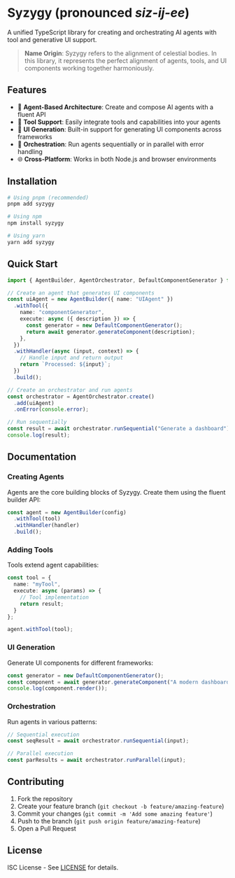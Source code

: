 # Syzygy (pronounced *siz-ij-ee*)

A unified TypeScript library for creating and orchestrating AI agents with tool and generative UI support.

> **Name Origin**: Syzygy refers to the alignment of celestial bodies. In this library, it represents the perfect alignment of agents, tools, and UI components working together harmoniously.

## Features

- 🤖 **Agent-Based Architecture**: Create and compose AI agents with a fluent API
- 🔧 **Tool Support**: Easily integrate tools and capabilities into your agents
- 🎨 **UI Generation**: Built-in support for generating UI components across frameworks
- 🔄 **Orchestration**: Run agents sequentially or in parallel with error handling
- 🌐 **Cross-Platform**: Works in both Node.js and browser environments

## Installation

```bash
# Using pnpm (recommended)
pnpm add syzygy

# Using npm
npm install syzygy

# Using yarn
yarn add syzygy
```

## Quick Start

```typescript
import { AgentBuilder, AgentOrchestrator, DefaultComponentGenerator } from 'syzygy';

// Create an agent that generates UI components
const uiAgent = new AgentBuilder({ name: "UIAgent" })
  .withTool({
    name: "componentGenerator",
    execute: async ({ description }) => {
      const generator = new DefaultComponentGenerator();
      return await generator.generateComponent(description);
    },
  })
  .withHandler(async (input, context) => {
    // Handle input and return output
    return `Processed: ${input}`;
  })
  .build();

// Create an orchestrator and run agents
const orchestrator = AgentOrchestrator.create()
  .add(uiAgent)
  .onError(console.error);

// Run sequentially
const result = await orchestrator.runSequential("Generate a dashboard");
console.log(result);
```

## Documentation

### Creating Agents

Agents are the core building blocks of Syzygy. Create them using the fluent builder API:

```typescript
const agent = new AgentBuilder(config)
  .withTool(tool)
  .withHandler(handler)
  .build();
```

### Adding Tools

Tools extend agent capabilities:

```typescript
const tool = {
  name: "myTool",
  execute: async (params) => {
    // Tool implementation
    return result;
  }
};

agent.withTool(tool);
```

### UI Generation

Generate UI components for different frameworks:

```typescript
const generator = new DefaultComponentGenerator();
const component = await generator.generateComponent("A modern dashboard");
console.log(component.render());
```

### Orchestration

Run agents in various patterns:

```typescript
// Sequential execution
const seqResult = await orchestrator.runSequential(input);

// Parallel execution
const parResults = await orchestrator.runParallel(input);
```

## Contributing

1. Fork the repository
2. Create your feature branch (`git checkout -b feature/amazing-feature`)
3. Commit your changes (`git commit -m 'Add some amazing feature'`)
4. Push to the branch (`git push origin feature/amazing-feature`)
5. Open a Pull Request

## License

ISC License - See [LICENSE](LICENSE) for details. 